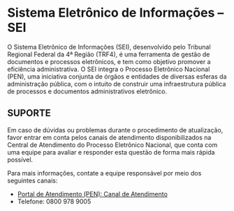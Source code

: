 #  Sistema Eletrônico de Informações – SEI

O Sistema Eletrônico de Informações (SEI), desenvolvido pelo Tribunal Regional Federal da 4ª Região (TRF4), é uma ferramenta de gestão de documentos e processos eletrônicos, e tem como objetivo promover a eficiência administrativa. O SEI integra o Processo Eletrônico Nacional (PEN), uma iniciativa conjunta de órgãos e entidades de diversas esferas da administração pública, com o intuito de construir uma infraestrutura pública de processos e documentos administrativos eletrônico.

## SUPORTE

Em caso de dúvidas ou problemas durante o procedimento de atualização, favor entrar em conta pelos canais de atendimento disponibilizados na Central de Atendimento do Processo Eletrônico Nacional, que conta com uma equipe para avaliar e responder esta questão de forma mais rápida possível.

Para mais informações, contate a equipe responsável por meio dos seguintes canais:

- [Portal de Atendimento (PEN): Canal de Atendimento](https://portaldeservicos.economia.gov.br) 
- Telefone: 0800 978 9005
